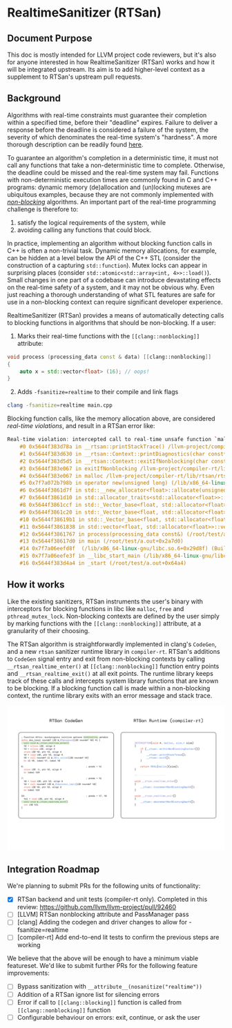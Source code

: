 # RealtimeSanitizer (RTSan)

## Document Purpose

This doc is mostly intended for LLVM project code reviewers, but it's also for
anyone interested in how RealtimeSanitizer (RTSan) works and how it will be
integrated upstream. Its aim is to add higher-level context as a supplement to
RTSan's upstream pull requests.

## Background

Algorithms with real-time constraints must guarantee their completion within a
specified time, before their "deadline" expires. Failure to deliver a response
before the deadline is considered a failure of the system, the severity of
which denominates the real-time system's "hardness". A more thorough
description can be readily found
[here](https://en.wikipedia.org/wiki/Real-time_computing).

To guarantee an algorithm's completion in a deterministic time, it must not
call any functions that take a non-deterministic time to complete. Otherwise,
the deadline could be missed and the real-time system may fail. Functions with
non-deterministic execution times are commonly found in C and C++ programs:
dynamic memory (de)allocation and (un)locking mutexes are ubiquitous examples,
because they are not commonly implemented with
[_non-blocking_](https://en.wikipedia.org/wiki/Non-blocking_algorithm#:~:text=A%20non%2Dblocking%20algorithm%20is,of%20obstruction%2Dfreedom%20in%202003.)
algorithms. An important part of the real-time programming challenge is
therefore to:

1. satisfy the logical requirements of the system, while
2. avoiding calling any functions that could block.

In practice, implementing an algorithm without blocking function calls in C++
is often a non-trivial task. Dynamic memory allocations, for example, can be
hidden at a level below the API of the C++ STL (consider the construction of a
capturing `std::function`). Mutex locks can appear in surprising places
(consider `std::atomic<std::array<int, 4>>::load()`). Small changes in one part
of a codebase can introduce devastating effects on the real-time safety of a
system, and it may not be obvious why. Even just reaching a thorough
understanding of what STL features are safe for use in a non-blocking context
can require significant developer experience.

RealtimeSanitizer (RTSan) provides a means of automatically detecting calls to
blocking functions in algorithms that should be non-blocking. If a user:

1. Marks their real-time functions with the `[[clang::nonblocking]]` attribute:

```cpp
void process (processing_data const & data) [[clang::nonblocking]]
{
    auto x = std::vector<float> (16); // oops!
}
```

2. Adds `-fsanitize=realtime` to their compile and link flags

```sh
clang -fsanitize=realtime main.cpp
```

Blocking function calls, like the memory allocation above, are considered
_real-time violations_, and result in a RTSan error like:

```cpp
Real-time violation: intercepted call to real-time unsafe function `malloc` in non-blocking context! Stack trace:
    #0 0x5644f383d78a in __rtsan::printStackTrace() /llvm-project/compiler-rt/lib/rtsan/rtsan_stack.cpp:36:5
    #1 0x5644f383d630 in __rtsan::Context::printDiagnostics(char const*) /llvm-project/compiler-rt/lib/rtsan/rtsan_context.cpp:37:3
    #2 0x5644f383d5d5 in __rtsan::Context::exitIfNonblocking(char const*) /llvm-project/compiler-rt/lib/rtsan/rtsan_context.cpp:24:5
    #3 0x5644f383e067 in exitIfNonblocking /llvm-project/compiler-rt/lib/rtsan/rtsan_interceptors.cpp:29:29
    #4 0x5644f383e067 in malloc /llvm-project/compiler-rt/lib/rtsan/rtsan_interceptors.cpp:221:3
    #5 0x7f7a072b798b in operator new(unsigned long) (/lib/x86_64-linux-gnu/libstdc++.so.6+0xae98b) (BuildId: e37fe1a879783838de78cbc8c80621fa685d58a2)
    #6 0x5644f3861d7f in std::__new_allocator<float>::allocate(unsigned long, void const*) (/root/test/a.out+0x2ad7f)
    #7 0x5644f3861d10 in std::allocator_traits<std::allocator<float>>::allocate(std::allocator<float>&, unsigned long) (/root/test/a.out+0x2ad10)
    #8 0x5644f3861ccf in std::_Vector_base<float, std::allocator<float>>::_M_allocate(unsigned long) (/root/test/a.out+0x2accf)
    #9 0x5644f3861c20 in std::_Vector_base<float, std::allocator<float>>::_M_create_storage(unsigned long) (/root/test/a.out+0x2ac20)
    #10 0x5644f38619b1 in std::_Vector_base<float, std::allocator<float>>::_Vector_base(unsigned long, std::allocator<float> const&) (/root/test/a.out+0x2a9b1)
    #11 0x5644f3861838 in std::vector<float, std::allocator<float>>::vector(unsigned long, std::allocator<float> const&) (/root/test/a.out+0x2a838)
    #12 0x5644f3861767 in process(processing_data const&) (/root/test/a.out+0x2a767)
    #13 0x5644f38617d0 in main (/root/test/a.out+0x2a7d0)
    #14 0x7f7a06eefd8f  (/lib/x86_64-linux-gnu/libc.so.6+0x29d8f) (BuildId: a43bfc8428df6623cd498c9c0caeb91aec9be4f9)
    #15 0x7f7a06eefe3f in __libc_start_main (/lib/x86_64-linux-gnu/libc.so.6+0x29e3f) (BuildId: a43bfc8428df6623cd498c9c0caeb91aec9be4f9)
    #16 0x5644f383d4a4 in _start (/root/test/a.out+0x64a4)
```

## How it works

Like the existing sanitizers, RTSan instruments the user's binary with
interceptors for blocking functions in libc like `malloc`, `free` and
`pthread_mutex_lock`. Non-blocking contexts are defined by the user simply by
marking functions with the `[[clang::nonblocking]]` attribute, at a granularity
of their choosing.

The RTSan algorithm is straightforwardly implemented in clang's `CodeGen`, and
a new `rtsan` sanitizer runtime library in `compiler-rt`. RTSan's additions
to `CodeGen` signal entry and exit from non-blocking contexts by calling
`__rtsan_realtime_enter()` at `[[clang::nonblocking]]` function entry points and
`__rtsan_realtime_exit()` at all exit points. The runtime library keeps track of
these calls and intercepts system library functions that are known to be
blocking. If a blocking function call is made within a non-blocking context,
the runtime library exits with an error message and stack trace.

![CodeGen and Runtime Overview](./codegen_and_runtime.svg)

## Integration Roadmap

We're planning to submit PRs for the following units of functionality:

- [x] RTSan backend and unit tests (compiler-rt only). Completed in this review: https://github.com/llvm/llvm-project/pull/92460
- [ ] [LLVM] RTSan nonblocking attribute and PassManager pass
- [ ] [clang] Adding the codegen and driver changes to allow for -fsanitize=realtime
- [ ] [compiler-rt] Add end-to-end lit tests to confirm the previous steps are working

We believe that the above will be enough to have a minimum viable featureset.
We'd like to submit further PRs for the following feature improvements:

- [ ] Bypass sanitization with `__attribute__(nosanitize("realtime"))`
- [ ] Addition of a RTSan ignore list for silencing errors
- [ ] Error if call to `[[clang::blocking]]` function is called from `[[clang::nonblocking]]` function
- [ ] Configurable behaviour on errors: exit, continue, or ask the user
